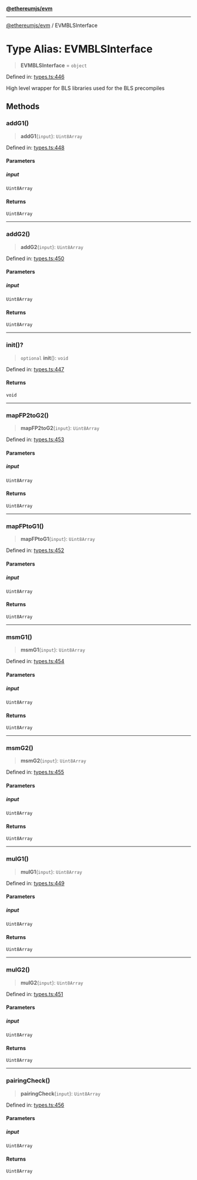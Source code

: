 [**@ethereumjs/evm**](../README.md)

***

[@ethereumjs/evm](../README.md) / EVMBLSInterface

# Type Alias: EVMBLSInterface

> **EVMBLSInterface** = `object`

Defined in: [types.ts:446](https://github.com/ethereumjs/ethereumjs-monorepo/blob/master/packages/evm/src/types.ts#L446)

High level wrapper for BLS libraries used
for the BLS precompiles

## Methods

### addG1()

> **addG1**(`input`): `Uint8Array`

Defined in: [types.ts:448](https://github.com/ethereumjs/ethereumjs-monorepo/blob/master/packages/evm/src/types.ts#L448)

#### Parameters

##### input

`Uint8Array`

#### Returns

`Uint8Array`

***

### addG2()

> **addG2**(`input`): `Uint8Array`

Defined in: [types.ts:450](https://github.com/ethereumjs/ethereumjs-monorepo/blob/master/packages/evm/src/types.ts#L450)

#### Parameters

##### input

`Uint8Array`

#### Returns

`Uint8Array`

***

### init()?

> `optional` **init**(): `void`

Defined in: [types.ts:447](https://github.com/ethereumjs/ethereumjs-monorepo/blob/master/packages/evm/src/types.ts#L447)

#### Returns

`void`

***

### mapFP2toG2()

> **mapFP2toG2**(`input`): `Uint8Array`

Defined in: [types.ts:453](https://github.com/ethereumjs/ethereumjs-monorepo/blob/master/packages/evm/src/types.ts#L453)

#### Parameters

##### input

`Uint8Array`

#### Returns

`Uint8Array`

***

### mapFPtoG1()

> **mapFPtoG1**(`input`): `Uint8Array`

Defined in: [types.ts:452](https://github.com/ethereumjs/ethereumjs-monorepo/blob/master/packages/evm/src/types.ts#L452)

#### Parameters

##### input

`Uint8Array`

#### Returns

`Uint8Array`

***

### msmG1()

> **msmG1**(`input`): `Uint8Array`

Defined in: [types.ts:454](https://github.com/ethereumjs/ethereumjs-monorepo/blob/master/packages/evm/src/types.ts#L454)

#### Parameters

##### input

`Uint8Array`

#### Returns

`Uint8Array`

***

### msmG2()

> **msmG2**(`input`): `Uint8Array`

Defined in: [types.ts:455](https://github.com/ethereumjs/ethereumjs-monorepo/blob/master/packages/evm/src/types.ts#L455)

#### Parameters

##### input

`Uint8Array`

#### Returns

`Uint8Array`

***

### mulG1()

> **mulG1**(`input`): `Uint8Array`

Defined in: [types.ts:449](https://github.com/ethereumjs/ethereumjs-monorepo/blob/master/packages/evm/src/types.ts#L449)

#### Parameters

##### input

`Uint8Array`

#### Returns

`Uint8Array`

***

### mulG2()

> **mulG2**(`input`): `Uint8Array`

Defined in: [types.ts:451](https://github.com/ethereumjs/ethereumjs-monorepo/blob/master/packages/evm/src/types.ts#L451)

#### Parameters

##### input

`Uint8Array`

#### Returns

`Uint8Array`

***

### pairingCheck()

> **pairingCheck**(`input`): `Uint8Array`

Defined in: [types.ts:456](https://github.com/ethereumjs/ethereumjs-monorepo/blob/master/packages/evm/src/types.ts#L456)

#### Parameters

##### input

`Uint8Array`

#### Returns

`Uint8Array`
